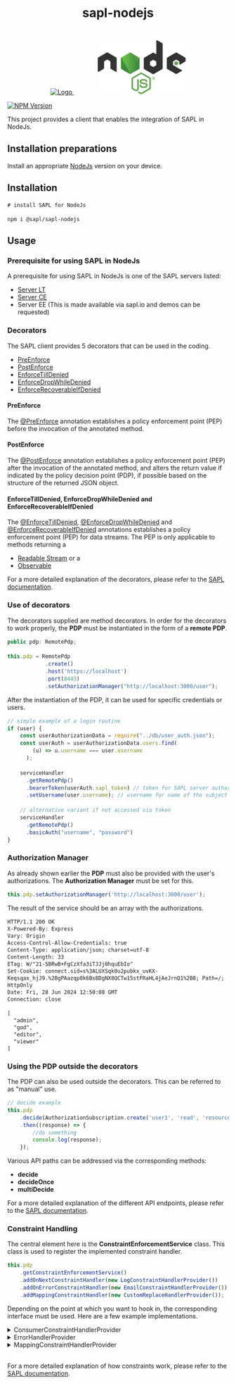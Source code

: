 ﻿# <p style="text-align:center"> **sapl-nodejs**</p>

<p align="center">
    <br />
    <a href="https://github.com/heutelbeck/sapl-policy-engine">
        <img src="https://sapl.io/assets/favicon.png" alt="Logo" width="150" >
    </a>
    <span style="display: inline-block; width: 50px;"></span>
    <a href="https://nodejs.org">
        <picture>
            <img src="./img/nodejsStackedDark.svg" width="200">
        </picture>
    </a>
</p>
<a href="https://sonarcloud.io/project/overview?id=heutelbeck_sapl-nodejs" target="_blank"><img src="https://sonarcloud.io/api/project_badges/measure?project=heutelbeck_sapl-nodejs&metric=alert_status" alt="NPM Version" /></a>

<br>

This project provides a client that enables the integration of SAPL in NodeJs.

## **Installation preparations**

Install an appropriate [NodeJs](https://nodejs.org/en) version on your device.

## **Installation**

```PS
# install SAPL for NodeJs

npm i @sapl/sapl-nodejs
```

## **Usage**

### **Prerequisite for using SAPL in NodeJs**

A prerequisite for using SAPL in NodeJs is one of the SAPL servers listed:

- [Server LT](https://github.com/heutelbeck/sapl-policy-engine/tree/master/sapl-server-lt)
- [Server CE](https://github.com/heutelbeck/sapl-server)
- Server EE (This is made available via sapl.io and demos can be requested)

### **Decorators**

The SAPL client provides 5 decorators that can be used in the coding.

- [PreEnforce](./src/decorators/nestjs/PreEnforce.ts)
- [PostEnforce](./src/decorators/nestjs/PostEnforce.ts)
- [EnforceTillDenied](./src/decorators/nestjs/EnforceTillDenied.ts)
- [EnforceDropWhileDenied](./src/decorators/nestjs/EnforceDropWhileDenied.ts)
- [EnforceRecoverableIfDenied](./src/decorators/nestjs/EnforceRecoverableIfDenied.ts)

#### PreEnforce

The [@PreEnforce](./src/decorators/nestjs/PreEnforce.ts) annotation establishes a policy enforcement point (PEP) before the invocation of the annotated method.

#### PostEnforce

The [@PostEnforce](./src/decorators/nestjs/PostEnforce.ts) annotation establishes a policy enforcement point (PEP) after the invocation of the annotated method, and alters the return value if indicated by the policy decision point (PDP), if possible based on the structure of the returned JSON object.

#### EnforceTillDenied, EnforceDropWhileDenied and EnforceRecoverableIfDenied

The [@EnforceTillDenied](./src/decorators/nestjs/EnforceTillDenied.ts), [@EnforceDropWhileDenied](./src/decorators/nestjs/EnforceDropWhileDenied.ts) and [@EnforceRecoverableIfDenied](./src/decorators/nestjs/EnforceRecoverableIfDenied.ts) annotations establishes a policy enforcement point (PEP) for data streams. The PEP is only applicable to methods returning a 
- [Readable Stream](https://nodejs.org/api/stream.html#readable-streams) or a
- [Observable](https://rxjs.dev/guide/observable)


For a more detailed explanation of the decorators, please refer to the [SAPL documentation](https://sapl.io/documentation).

### **Use of decorators**

The decorators supplied are method decorators. In order for the decorators to work properly, the **PDP** must be instantiated in the form of a **remote PDP**.

```TypeScript
public pdp: RemotePdp;

this.pdp = RemotePdp
            .create()
            .host('https://localhost')
            .port(8443)
            .setAuthorizationManager("http://localhost:3000/user");
```

After the instantiation of the PDP, it can be used for specific credentials or users.

```TypeScript
// simple example of a login routine
if (user) {
    const userAuthorizationData = require("../db/user_auth.json");
    const userAuth = userAuthorizationData.users.find(
        (u) => u.username === user.username
      );

    serviceHandler
      .getRemotePdp()
      .bearerToken(userAuth.sapl_token) // token for SAPL server authorization
      .setUsername(user.username); // username for name of the subject

    // alternative variant if not accessed via token
    serviceHandler
      .getRemotePdp()
      .basicAuth("username", "password")
}
```
### **Authorization Manager**

As already shown earlier the **PDP** must also be provided with the user's authorizations. The **Authorization Manager** must be set for this.

```TypeScript
this.pdp.setAuthorizationManager('http://localhost:3000/user');
```

The result of the service should be an array with the authorizations.

```PS
HTTP/1.1 200 OK
X-Powered-By: Express
Vary: Origin
Access-Control-Allow-Credentials: true
Content-Type: application/json; charset=utf-8
Content-Length: 33
ETag: W/"21-5BRwB+FgCzXfa3iTJJj0hquEbIo"
Set-Cookie: connect.sid=s%3ALUXSqk0u2pubkx_uvKX-Keqsqax_hjJ9.%2BgPAazqp0k6BsBDgNX8QCTw15stFRaHL4jAeJrnQ1%2B8; Path=/; HttpOnly
Date: Fri, 28 Jun 2024 12:50:08 GMT
Connection: close

[
  "admin",
  "god",
  "editor",
  "viewer"
]
```

### **Using the PDP outside the decorators**

The PDP can also be used outside the decorators. This can be referred to as "manual" use.

```TypeScript
// decide example
this.pdp
    .decide(AuthorizationSubscription.create('user1', 'read', 'resource1'))
    .then((response) => {
        //do something
        console.log(response);
    });
```

Various API paths can be addressed via the corresponding methods:

- **decide**
- **decideOnce**
- **multiDecide**

For a more detailed explanation of the different API endpoints, please refer to the [SAPL documentation](https://sapl.io/documentation).

### **Constraint Handling**

The central element here is the **ConstraintEnforcementService** class. This class is used to register the implemented constraint handler.

```TypeScript
this.pdp
    .getConstraintEnforcementService()
    .addOnNextConstraintHandler(new LogConstraintHandlerProvider())
    .addOnErrorConstraintHandler(new EmailConstraintHandlerProvider())
    .addMappingConstraintHandler(new CustomReplaceHandlerProvider());
```

Depending on the point at which you want to hook in, the corresponding interface must be used. Here are a few example implementations.

<details>

<summary>ConsumerConstraintHandlerProvider</summary>

```TypeScript
import { ConsumerConstraintHandlerProvider } from '@sapl/sapl-nodejs';

export class LogConstraintHandlerProvider
  implements ConsumerConstraintHandlerProvider
{
    isResponsible(constraint: any): boolean {
        if (constraint['type'] === 'logAccess') {
            return true;
    } else {
        return false;
    }
  }

  getHandler(constraint: object) {
      return () => {
          this.log(constraint['message']);
    };
  }

  log(message: string) {
      console.log(message);
  }
}
```

</details>
<details>
<summary>ErrorHandlerProvider</summary>

```TypeScript
import { ErrorHandlerProvider } from '@sapl/sapl-nodejs';

export class EmailConstraintHandlerProvider implements ErrorHandlerProvider {
  isResponsible(constraint: any): boolean {
    if (constraint['type'] === 'sendMail') {
      return true;
    } else {
      return false;
    }
  }

  getHandler(constraint: object) {
    return () => {
      this.sendEmail(
        constraint['recipient'],
        constraint['subject'],
        constraint['message'],
      );
    };
  }

  sendEmail(recipient: string, subject: string, message: string) {
    console.log(
      'Sending email to ' +
        recipient +
        ' with subject ' +
        subject +
        ' and message ' +
        message,
    );
  }
}
```

</details>
<details>
<summary>MappingConstraintHandlerProvider</summary>

```TypeScript
import { HasPriority } from '@sapl/sapl-nodejs';
import { MappingConstraintHandlerProvider } from '@sapl/sapl-nodejs';

export class CustomReplaceHandlerProvider
  implements MappingConstraintHandlerProvider
{
  // eslint-disable-next-line @typescript-eslint/no-unused-vars
  getHandler(constraint: object) {
    const customReplaceConfig = constraint;
    return (content) => {
      return this.customReplaceHandler(content, customReplaceConfig);
    };
  }
  isResponsible(constraint: object): boolean {
    if (constraint['type'] === 'customReplace') {
      return true;
    } else {
      return false;
    }
  }
  getPriority(): number {
    return 0;
  }
  compareTo(other: HasPriority): number {
    return other.getPriority() < this.getPriority()
      ? -1
      : other.getPriority() === this.getPriority()
        ? 0
        : 1;
  }

  customReplaceHandler(content: any, constraint: object) {
    content.data.diagnosis = constraint['replacement'];
    return content;
  }
}
```

</details>

<br>

For a more detailed explanation of how constraints work, please refer to the [SAPL documentation](https://sapl.io/documentation).